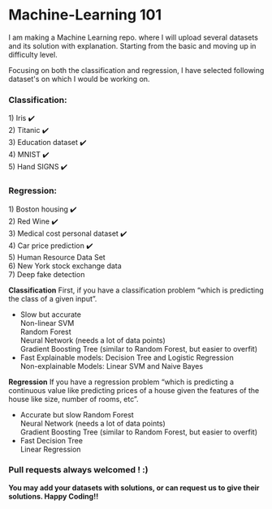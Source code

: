 # Machine-Learning 101

I am making a Machine Learning repo. where I will upload several datasets and its solution with explanation. Starting from the basic and moving up in difficulty level.

Focusing on both the classification and regression, I have selected following dataset's on which I would be working on. 

<b><h3>Classification:</h3></b>
    	1) Iris :heavy_check_mark:<br/> 
    	2) Titanic :heavy_check_mark:<br/>
    	3) Education dataset :heavy_check_mark:<br/>
    	4) MNIST :heavy_check_mark:<br/>
    	5) Hand SIGNS :heavy_check_mark:<br/> 
<b><h3>Regression:</b></h3>
    	1) Boston housing :heavy_check_mark:<br/>
    	2) Red Wine :heavy_check_mark:<br/>
    	3) Medical cost personal dataset :heavy_check_mark:<br/>
    	4) Car price prediction :heavy_check_mark:<br/>
    	5) Human Resource Data Set<br/>
    	6) New York stock exchange data<br/>
    	7) Deep fake detection<br/>
        
<b>Classification</b>
First, if you have a classification problem “which is predicting the class of a given input”.
- Slow but accurate<br>
Non-linear SVM<br>
Random Forest<br>
Neural Network (needs a lot of data points)<br>
Gradient Boosting Tree (similar to Random Forest, but easier to overfit)<br>
- Fast
Explainable models: Decision Tree and Logistic Regression<br>
Non-explainable Models: Linear SVM and Naive Bayes<br>        

<b>Regression</b>
If you have a regression problem “which is predicting a continuous value like predicting prices of a house given the features of the house like size, number of rooms, etc”.
- Accurate but slow
Random Forest<br>
Neural Network (needs a lot of data points)<br>
Gradient Boosting Tree (similar to Random Forest, but easier to overfit)<br>
- Fast
Decision Tree<br>
Linear Regression<br>

<b><h3>Pull requests always welcomed ! :) </h3></b>
<b>You may add your datasets with solutions, or can request us to give their solutions. Happy Coding!! </b>
